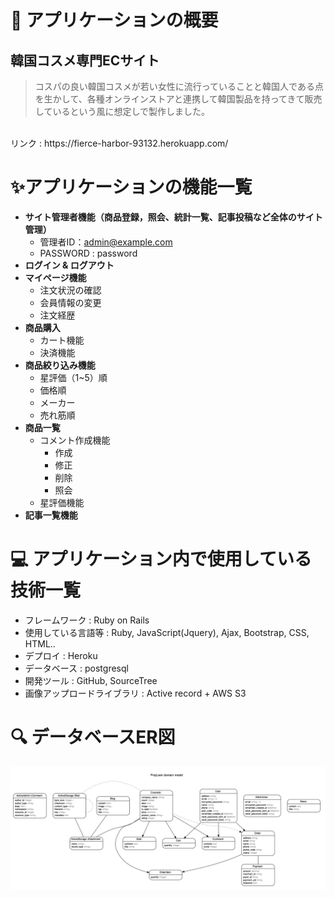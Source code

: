 
# 🔖 アプリケーションの概要

## **韓国コスメ専門ECサイト**

>コスパの良い韓国コスメが若い女性に流行っていることと韓国人である点を生かして、各種オンラインストアと連携して韓国製品を持ってきて販売しているという風に想定しで製作しました。
<br>
リンク : https://fierce-harbor-93132.herokuapp.com/

# ✨アプリケーションの機能一覧

- **サイト管理者機能（商品登録，照会、統計一覧、記事投稿など全体のサイト管理）**
  - 管理者ID：admin@example.com
  - PASSWORD : password
- **ログイン & ログアウト**
- **マイページ機能**
  - 注文状況の確認
  - 会員情報の変更
  - 注文経歴
- **商品購入**
  - カート機能
  - 決済機能
- **商品絞り込み機能**
  - 星評価（1~5）順
  - 価格順
  - メーカー
  - 売れ筋順
- **商品一覧**
  - コメント作成機能
    - 作成 
    - 修正
    - 削除
    - 照会
  - 星評価機能
- **記事一覧機能**

# 💻 アプリケーション内で使用している技術一覧

- フレームワーク : Ruby on Rails
- 使用している言語等 : Ruby, JavaScript(Jquery), Ajax, Bootstrap, CSS, HTML..
- デプロイ : Heroku
- データベース : postgresql
- 開発ツール : GitHub, SourceTree
- 画像アップロードライブラリ : Active record  + AWS S3

# 🔍 データベースER図

![loen_Data](./app/assets/images/loen_erd.png)
